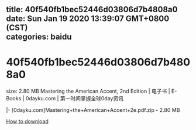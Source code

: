
title: 40f540fb1bec52446d03806d7b4808a0
date: Sun Jan 19 2020 13:39:07 GMT+0800 (CST)    
categories: baidu
---

# 40f540fb1bec52446d03806d7b4808a0
size: 2.80 MB
 Mastering the American Accent, 2nd Edition | 电子书 | E-Books | 0dayku.com | 第一时间掌握全球0day资讯
 
|- [0dayku.com]Mastering+the+American+Accent+2e.pdf.zip - 2.80 MB

[How to download](https://bpcam.bemobtrk.com/go/2ceec3aa-1ca2-46d6-b9ff-aaa5c184517c?jno=2100)